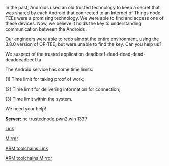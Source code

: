 
In the past, Androids used an old trusted technology to keep a secret that was shared by each Android that connected to an Internet of Things node. TEEs were a promising technology. We were able to find and access one of these devices. Now, we believe it holds the key to understanding communication between the Androids.

Our engineers were able to redo almost the entire environment, using the 3.8.0 version of OP-TEE, but were unable to find the key. Can you help us?

We suspect of the trusted application deadbeef-dead-dead-dead-deaddeadbeef.ta

The Android service has some time limits: 

(1) Time limit for taking proof of work; 

(2) Time limit for delivering information for connection; 

(3) Time limit within the system.

We need your help!

**Server:** nc trustednode.pwn2.win 1337

[Link](https://static.pwn2win.party/trusted_node_308c84ba63f1d267c8da2500ffcdba679edd491cb4bfa0bdbd22f71ba899df7c.tar.gz)

[Mirror](https://storage.cloud.google.com/pwn2win-files/trusted_node_308c84ba63f1d267c8da2500ffcdba679edd491cb4bfa0bdbd22f71ba899df7c.tar.gz)

[ARM toolchains Link](https://static.pwn2win.party/arm-toolchains/gcc-arm-8.3-2019.03-x86_64-aarch64-linux-gnu.tar.xz)

[ARM toolchains Mirror](https://storage.cloud.google.com/pwn2win-files/gcc-arm-8.3-2019.03-x86_64-aarch64-linux-gnu.tar.xz)
